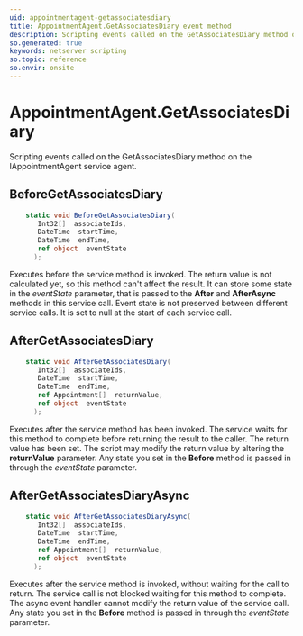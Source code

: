 ```yaml
---
uid: appointmentagent-getassociatesdiary
title: AppointmentAgent.GetAssociatesDiary event method
description: Scripting events called on the GetAssociatesDiary method on the AppointmentAgent service agent.
so.generated: true
keywords: netserver scripting
so.topic: reference
so.envir: onsite
---
```

# AppointmentAgent.GetAssociatesDiary

Scripting events called on the <see cref='M:IAppointmentAgent.GetAssociatesDiary'>GetAssociatesDiary</see> method on the <see cref='IAppointmentAgent'>IAppointmentAgent</see>  service agent.

## BeforeGetAssociatesDiary
```cs
    static void BeforeGetAssociatesDiary(
       Int32[]  associateIds,
       DateTime  startTime,
       DateTime  endTime,
       ref object  eventState
      );
```
Executes before the service method is invoked.
The return value is not calculated yet, so this method can't affect the result.
It can store some state in the *eventState* parameter, that is passed to the **After** and **AfterAsync** methods in this service call.
Event state is not preserved between different service calls. It is set to null at the start of each service call.
## AfterGetAssociatesDiary
```cs
    static void AfterGetAssociatesDiary(
       Int32[]  associateIds,
       DateTime  startTime,
       DateTime  endTime,
       ref Appointment[]  returnValue,
       ref object  eventState
      );
```
Executes after the service method has been invoked. The service waits for this method to complete before returning the result to the caller.
The return value has been set. The script may modify the return value by altering the **returnValue** parameter.
Any state you set in the **Before** method is passed in through the *eventState* parameter.
## AfterGetAssociatesDiaryAsync
```cs
    static void AfterGetAssociatesDiaryAsync(
       Int32[]  associateIds,
       DateTime  startTime,
       DateTime  endTime,
       ref Appointment[]  returnValue,
       ref object  eventState
      );
```
Executes after the service method is invoked, without waiting for the call to return.
The service call is not blocked waiting for this method to complete.
The async event handler cannot modify the return value of the service call.
Any state you set in the **Before** method is passed in through the *eventState* parameter.

